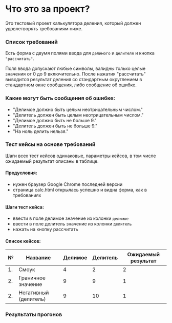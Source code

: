 # Что это за проект?

Это тестовый проект калькулятора деления, который должен удовлетворять требованиям ниже.

### Список требований

Есть форма с двумя полями ввода для ```делимого``` и ```делителя``` и кнопка ```"рассчитать"```.

Поля ввода допускают любые символы, валидны только целые значения от  0 до 9 включительно.
После нажатия "рассчитать" выводится результат деления со стандартным округлением в стандартном окне сообщения,
либо сообщение об ошибке.

### Какие могут быть сообщения об ошибке:

- "Делимое должно быть целым неотрицательным числом."
- "Делитель должен быть целым неотрицательным числом."
- "Делимое должно быть не больше 9."
- "Делитель должен быть не больше 9."
- "На ноль делить нельзя."

### Тест кейсы на основе требований

Шаги всех тест кейсов одинаковые, параметры кейсов, в том числе ожидаемый результат описаны в таблице.

#### Предусловия:
- нужен браузер Google Chrome последней версии
- страница calc.html открылась успешно и видна форма, как в требованиях  

#### Шаги тест кейса:
- ввести в поле делимое значение из колонки ``делимое``
- ввести в поле делитель значение из колонки ``делитель``
- нажать на кнопку рассчитать

#### Список кейсов:
| №  | Название | Делимое | Делитель | Ожидаемый результат |
|---|---|---|---|---|
|1.|Смоук|4|2|2|
|2.|Граничное значение|9|9|1|
|2.|Негативный (делитель)|9|10|1|


### Результаты прогонов